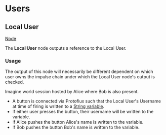 # Users

<!-- panels:start -->
<!-- div:title-panel -->
## Local User

<!-- div:right-panel -->
[Node](-/protoflux/_template/nodes/Root/Users/README.md#ProtoFlux.Runtimes.Execution.Nodes.FrooxEngine.Users.LocalUser ':include')

<!-- div:left-panel -->
The **Local User** node outputs a reference to the Local User.

### Usage

The output of this node will necessarily be different dependent on which user owns the impulse chain under which the Local User node's output is checked.

Imagine world session hosted by Alice where Bob is also present.

- A button is connected via Protoflux such that the Local User's Username at time of firing is written to a [String variable](String_(Protoflux_node) "wikilink").
- If either user presses the button, their username will be written to the variable.
- If Alice pushes the button Alice's name is written to the variable.
- If Bob pushes the button Bob's name is written to the variable.
<!-- panels:end -->